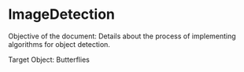 # ImageDetection

Objective of the document: Details about the process of implementing algorithms for object detection.

Target Object: Butterflies
